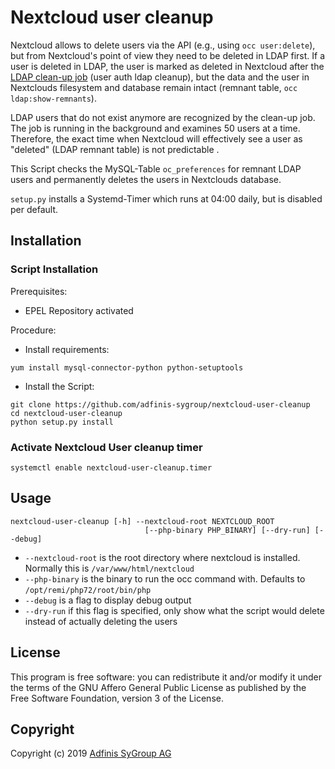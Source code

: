 # Nextcloud user cleanup

Nextcloud allows to delete users via the API (e.g., using `occ user:delete`), but from Nextcloud's point of view they need to be deleted in LDAP first. If a user is deleted in LDAP, the user is marked as deleted in Nextcloud after the [LDAP clean-up job](https://docs.nextcloud.com/server/16/admin_manual/configuration_user/user_auth_ldap_cleanup.html) (user auth ldap cleanup), but the data and the user in Nextclouds filesystem and database remain intact (remnant table, `occ ldap:show-remnants`).

LDAP users that do not exist anymore are recognized by the clean-up job. The job is running in the background and examines 50 users at a time. Therefore, the exact time when Nextcloud will effectively see a user as "deleted" (LDAP remnant table) is not predictable .

This Script checks the MySQL-Table `oc_preferences` for remnant LDAP users and permanently deletes the users in Nextclouds database.

`setup.py` installs a Systemd-Timer which runs at 04:00 daily, but is disabled per default.

## Installation

### Script Installation

Prerequisites:
- EPEL Repository activated

Procedure:
- Install requirements:
```
yum install mysql-connector-python python-setuptools
```
- Install the Script:
```
git clone https://github.com/adfinis-sygroup/nextcloud-user-cleanup
cd nextcloud-user-cleanup
python setup.py install
```

### Activate Nextcloud User cleanup timer

```
systemctl enable nextcloud-user-cleanup.timer
```

## Usage

```
nextcloud-user-cleanup [-h] --nextcloud-root NEXTCLOUD_ROOT
                              [--php-binary PHP_BINARY] [--dry-run] [--debug]
```
- `--nextcloud-root` is the root directory where nextcloud is installed. Normally this is `/var/www/html/nextcloud`
- `--php-binary` is the binary to run the occ command with. Defaults to `/opt/remi/php72/root/bin/php`
- `--debug` is a flag to display debug output
- `--dry-run` if this flag is specified, only show what the script would delete instead of actually deleting the users

## License
This program is free software: you can redistribute it and/or modify it under
the terms of the GNU Affero General Public License as published by the Free
Software Foundation, version 3 of the License.

## Copyright
Copyright (c) 2019 [Adfinis SyGroup AG](https://adfinis-sygroup.ch)
